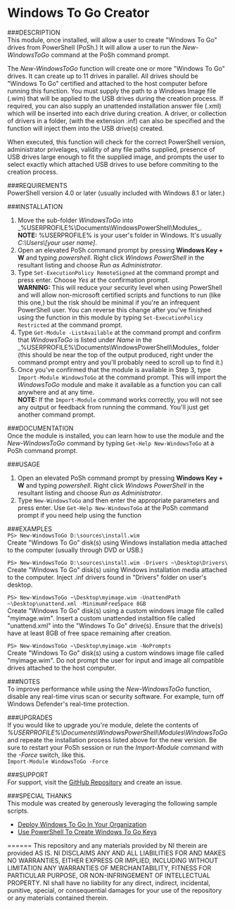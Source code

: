 Windows To Go Creator
=====================

###DESCRIPTION  
This module, once installed, will allow a user to create "Windows To Go" drives from PowerShell (PoSh.) It will allow a user to run the _New-WindowsToGo_ command at the PoSh command prompt.

The _New-WindowsToGo_ function will create one or more "Windows To Go" drives. It can create up to 11 drives in parallel. All drives should be "Windows To Go" certified and attached to the host computer before running this function. You must supply the path to a Windows Image file (.wim) that will be applied to the USB drives during the creation process. If required, you can also supply an unattended installation answer file (.xml) which will be inserted into each drive during creation. A driver, or collection of drivers in a folder, (with the extension .inf) can also be specified and the function will inject them into the USB drive(s) created.

When executed, this function will check for the correct PowerShell version, administrator privelages, validity of any file paths supplied, presence of USB drives large enough to fit the supplied image, and prompts the user to select exactly which attached USB drives to use before commiting to the creation process.

###REQUIREMENTS  
PowerShell version 4.0 or later (usually included with Windows 8.1 or later.)

###INSTALLATION  
1. Move the sub-folder _WindowsToGo_ into _%USERPROFILE%\Documents\WindowsPowerShell\Modules\_.  
**NOTE:** %USERPROFILE% is your user's folder in Windows. It's usually _C:\Users\\[your user name\]_.
2. Open an elevated PoSh command prompt by pressing **Windows Key + W** and typing _powershell_. Right click _Windows PowerShell_ in the resultant listing and choose _Run as Administrator_.
3. Type `Set-ExecutionPolicy RemoteSigned` at the command prompt and press enter. Choose _Yes_ at the confirmation prompt.  
**WARNING:** This will reduce your security level when using PowerShell and will allow non-microsoft certified scripts and functions to run (like this one,) but the risk should be minimal if you're an infrequent PowerShell user.  You can reverse this change after you've finished using the function in this module by typing `Set-ExecutionPolicy Restricted` at the command prompt.
4. Type `Get-Module -ListAvailable` at the command prompt and confirm that _WindowsToGo_ is listed under _Name_ in the _%USERPROFILE%\Documents\WindowsPowerShell\Modules\_ folder (this should be near the top of the output produced, right under the command prompt entry and you'll probably need to scroll up to find it.)
5. Once you've confirmed that the module is available in Step 3, type `Import-Module WindowsToGo` at the command prompt.  This will import the _WindowsToGo_ module and make it available as a function you can call anywhere and at any time.  
**NOTE:** If the `Import-Module` command works correctly, you will not see any output or feedback from running the command. You'll just get another command prompt.

###DOCUMENTATION  
Once the module is installed, you can learn how to use the module and the _New-WindowsToGo_ command by typing `Get-Help New-WindowsToGo` at a PoSh command prompt.
	
###USAGE  
1. Open an elevated PoSh command prompt by pressing **Windows Key + W** and typing _powershell_. Right click _Windows PowerShell_ in the resultant listing and choose _Run as Administrator_.
2. Type `New-WindowsToGo` and then enter the appropriate parameters and press enter. Use `Get-Help New-WindowsToGo` at the PoSh command prompt if you need help using the function

###EXAMPLES  
`PS> New-WindowsToGo D:\sources\install.wim`  
Create "Windows To Go" disk(s) using Windows installation media attached to the computer (usually through DVD or USB.)

`PS> New-WindowsToGo D:\sources\install.wim -Drivers ~\Desktop\Drivers\`  
Create "Windows To Go" disk(s) using Windows installation media attached to the computer. Inject .inf drivers found in "Drivers" folder on user's desktop.

`PS> New-WindowsToGo ~\Desktop\myimage.wim -UnattendPath ~\Desktop\unattend.xml -MinimumFreeSpace 8GB`  
Create "Windows To Go" disk(s) using a custom windows image file called "myimage.wim". Insert a custom unattended installtion file called "unattend.xml" into the "Windows To Go" drive(s). Ensure that the drive(s) have at least 8GB of free space remaining after creation.

`PS> New-WindowsToGo ~\Desktop\myimage.wim -NoPrompts`  
Create "Windows To Go" disk(s) using a custom windows image file called "myimage.wim". Do not prompt the user for input and image all compatible drives attached to the host computer.

###NOTES  
To improve performance while using the _New-WindowsToGo_ function, disable any real-time virus scan or security software. For example, turn off Windows Defender's real-time protection.

###UPGRADES  
If you would like to upgrade you're module, delete the contents of _%USERPROFILE%\Documents\WindowsPowerShell\Modules\WindowsToGo_ and repeate the installation process listed above for the new version. Be sure to restart your PoSh session or run the _Import-Module_ command with the _-Force_ switch, like this.  
`Import-Module WindowsToGo -Force`

###SUPPORT  
For support, visit the [GitHub Repository](https://github.com/FirbyKirby/WindowsToGo) and create an issue.

###SPECIAL THANKS  
This module was created by generously leveraging the following sample scripts.
* [Deploy Windows To Go In Your Organization](https://technet.microsoft.com/en-us/library/jj721578.aspx)
* [Use PowerShell To Create Windows To Go Keys](https://blogs.technet.microsoft.com/heyscriptingguy/2015/10/02/use-powershell-to-create-windows-to-go-keyspart-5/)

======
This repository and any materials provided by NI therein are provided AS IS. NI DISCLAIMS ANY AND ALL LIABILITIES FOR AND MAKES NO WARRANTIES, EITHER EXPRESS OR IMPLIED, INCLUDING WITHOUT LIMITATION ANY WARRANTIES OF MERCHANTABILITY, FITNESS FOR PARTICULAR PURPOSE, OR NON-INFRINGEMENT OF INTELLECTUAL PROPERTY. NI shall have no liability for any direct, indirect, incidental, punitive, special, or consequential damages for your use of the repository or any materials contained therein.
